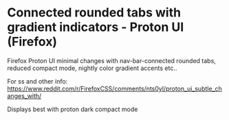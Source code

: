 # Connected rounded tabs with gradient indicators - Proton UI (Firefox)
Firefox Proton UI minimal changes with nav-bar-connected rounded tabs, reduced compact mode, nightly color gradient accents etc..

For ss and other info: https://www.reddit.com/r/FirefoxCSS/comments/nts0yl/proton_ui_subtle_changes_with/ 

Displays best with proton dark compact mode
